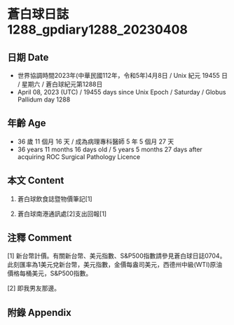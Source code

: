 [_metadata_:encoding]: - "utf-8"
[_metadata_:language]: - "zh-Hant-TW"
[_metadata_:fileformat]: - "markdown"
[_metadata_:MIME_type]: - "text/plain"
[_metadata_:markdown_version]: - "commonmark version 0.30"
[_metadata_:markdown_spec]: - "https://spec.commonmark.org/0.30/"

# 蒼白球日誌1288_gpdiary1288_20230408 #

## 日期 Date ##

* 世界協調時間2023年(中華民國112年，令和5年)4月8日 / Unix 紀元 19455 日 / 星期六 / 蒼白球紀元第1288日
* April 08, 2023 (UTC) / 19455 days since Unix Epoch / Saturday / Globus Pallidum day 1288

## 年齡 Age ##

* 36 歲 11 個月 16 天 / 成為病理專科醫師 5 年 5 個月 27 天
* 36 years 11 months 16 days old / 5 years 5 months 27 days after acquiring ROC Surgical Pathology Licence

## 本文 Content ##

1. 蒼白球飲食誌暨物價筆記[1]

    
2. 蒼白球南港通訊處[2]支出回報[1]

    

## 注釋 Comment ##

[1] 新台幣計價。有關新台幣、美元指數、S&P500指數請參見蒼白球日誌0704。此刻匯率為1美元兌新台幣，美元指數，金價每盎司美元，西德州中級(WTI)原油價格每桶美元，S&P500指數。


[2] 即我男友那邊。



## 附錄 Appendix ##

